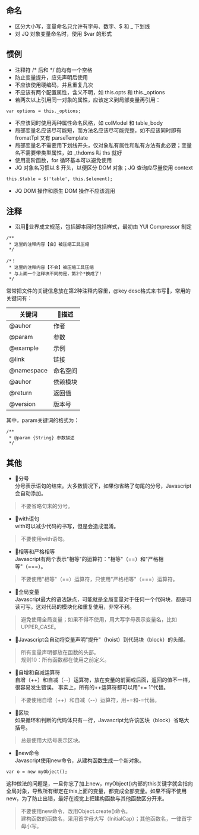 ## 命名
- 区分大小写，变量命名只允许有字母、数字、$ 和 _ 下划线
- 对 JQ 对象变量命名时，使用 $var 的形式

## 惯例
- 注释符 \/* 后和 */ 前均有一个空格
- 防止变量提升，应先声明后使用
- 不应该使用硬编码，并且重复几次
- 不应该有两个配置属性，含义不明，如 this.opts 和 this._options
- 若两次以上引用同一对象的属性，应该定义到局部变量再引用：
```
var options = this._options;
```
- 不应该同时使用两种属性命名风格，如 colModel 和 table_body
- 局部变量名应该尽可能短，而方法名应该尽可能完整，如不应该同时即有 fromatTpl 又有 parseTemplate
- 局部变量名不需要用下划线开头，仅对象私有属性和私有方法有此必要；变量名不需要带类型属性，如 _thdoms 叫 ths 就好
- 使用高阶函数，for 循环基本可以避免使用
- JQ 对象名习惯以 $ 开头，以便区分 DOM 对象；JQ 查询应尽量使用 context
```
this.$table = $('table', this.$element);
```
- JQ DOM 操作和原生 DOM 操作不应该混用

## 注释
- 沿用业界成文规范，包括脚本同时包括样式，最初由 YUI Compressor 制定
```
/**
 * 这里的注释内容【会】被压缩工具压缩
 */

/*！
 * 这里的注释内容【不会】被压缩工具压缩
 * 与上面一个注释块不同的是，第2个*换成了!
 */
```

常常把文件的关键信息放在第2种注释内容里，@key desc格式来书写，常用的关键词有：

| 关键词 | 描述 |
| ------ | ------ |
| @auhor | 作者 |
| @param | 参数 |
| @example | 示例 |
| @link | 链接 |
| @namespace | 命名空间 |
| @auhor | 依赖模块 |
| @return | 返回值 |
| @version | 版本号 |

其中，param关键词的格式为：
```
/**
 * @param {String} 参数描述
 */
```

## 其他
- 分号  
分号表示语句的结束。大多数情况下，如果你省略了句尾的分号，Javascript会自动添加。
> 不要省略句末的分号。

- with语句  
with可以减少代码的书写，但是会造成混淆。
> 不要使用with语句。

- 相等和严格相等  
Javascript有两个表示"相等"的运算符："相等"（==）和"严格相等"（===）。
> 不要使用"相等"（==）运算符，只使用"严格相等"（===）运算符。

- 全局变量   
Javascript最大的语法缺点，可能就是全局变量对于任何一个代码块，都是可读可写。这对代码的模块化和重复使用，非常不利。
> 避免使用全局变量；如果不得不使用，用大写字母表示变量名，比如UPPER_CASE。

- Javascript会自动将变量声明"提升"（hoist）到代码块（block）的头部。  
> 所有变量声明都放在函数的头部。  
> 规则10：所有函数都在使用之前定义。

- 自增和自减运算符   
自增（++）和自减（--）运算符，放在变量的前面或后面，返回的值不一样，很容易发生错误。
事实上，所有的++运算符都可以用"+= 1"代替。
> 不要使用自增（++）和自减（--）运算符，用+=和-=代替。

- 区块  
如果循环和判断的代码体只有一行，Javascript允许该区块（block）省略大括号。
> 总是使用大括号表示区块。

- new命令   
Javascript使用new命令，从建构函数生成一个新对象。
```
var o = new myObject();
```
这种做法的问题是，一旦你忘了加上new，myObject()内部的this关键字就会指向全局对象，导致所有绑定在this上面的变量，都变成全部变量。如果不得不使用new，为了防止出错，最好在视觉上把建构函数与其他函数区分开来。
> 不要使用new命令，改用Object.create()命令。  
> 建构函数的函数名，采用首字母大写（InitialCap）；其他函数名，一律首字母小写。
